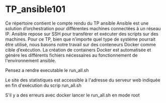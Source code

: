 # TP_ansible101
Ce répertoire contient le compte rendu du TP ansible 
Ansible est une solution d’orchestration pour différentes machines connectées à un réseau IP. Ansible repose sur SSH pour transférer et exécuter des scripts sur des machines.
Pour ce TP, bien que n’importe quel type de système pourrait être utilisé, nous basons notre travail sur des conteneurs Docker comme cible d’exécution.
La création de containers Docker est automatisée et génère les différents fichiers nécessaires au fonctionnement de l'environnement ansible.

Pensez a rendre executable le run_all.sh

Le site des statistiques est accessible à l'adresse du serveur web indiquée en fin d'exécution du scrip run_all.sh

S'il y a des erreurs avec docker lancer le run_all.sh en mode root
